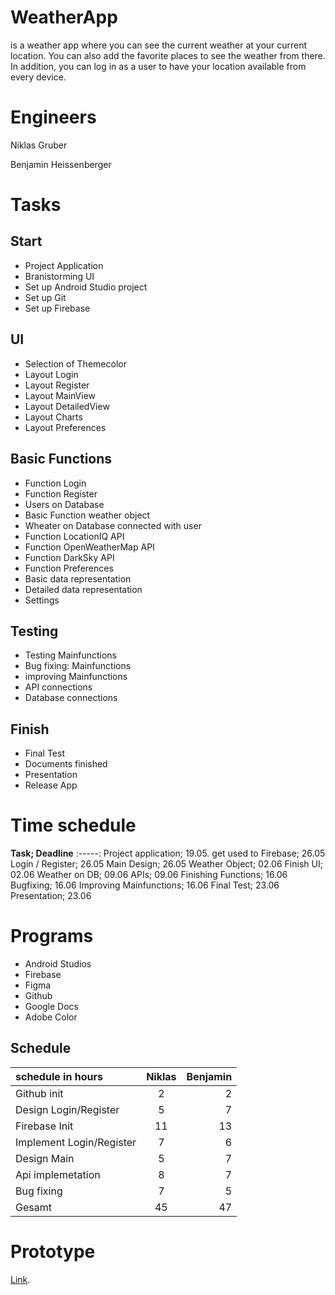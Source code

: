 # WeatherApp

is a weather app where you can see the current weather at your current location. You can also add the favorite places to see the weather from there. In addition, you can log in as a user to have your location available from every device.


# Engineers

Niklas Gruber

Benjamin Heissenberger




# Tasks

## Start

* Project Application
* Branistorming UI
* Set up Android Studio project
* Set up Git
* Set up Firebase

## UI

* Selection of Themecolor
* Layout Login
* Layout Register
* Layout MainView
* Layout DetailedView
* Layout Charts
* Layout Preferences

## Basic Functions

* Function Login
* Function Register
* Users on Database
* Basic Function weather object
* Wheater on Database connected with user
* Function LocationIQ API
* Function OpenWeatherMap API
* Function DarkSky API
* Function Preferences
* Basic data representation
* Detailed data representation
* Settings

## Testing

* Testing Mainfunctions
* Bug fixing: Mainfunctions 
* improving Mainfunctions
* API connections
* Database connections

## Finish

* Final Test
* Documents finished
* Presentation
* Release App

# Time schedule

**Task; Deadline**
:-----:
Project application; 19.05.
get used to Firebase; 26.05
Login / Register; 26.05
Main Design; 26.05
Weather Object; 02.06
Finish UI; 02.06
Weather on DB; 09.06
APIs; 09.06
Finishing Functions; 16.06
Bugfixing; 16.06
Improving Mainfunctions; 16.06
Final Test; 23.06
Presentation; 23.06

# Programs

* Android Studios
* Firebase
* Figma
* Github
* Google Docs
* Adobe Color

## Schedule

| schedule in hours | Niklas | Benjamin |
| :---         |     :---:      |          ---: |
| Github init   | 2     | 2    |
| Design Login/Register   | 5     | 7    |
| Firebase Init     | 11       | 13      |
| Implement Login/Register     | 7       |  6     |
| Design Main     | 5       | 7     |
| Api implemetation     | 8      | 7      |
| Bug fixing     | 7       | 5     |
| Gesamt     | 45       | 47     |100|

# Prototype

[Link](https://www.figma.com/proto/MQI8Sbfax70np8hqffXL8s/Untitled?node-id=2%3A41&scaling=min-zoom "Optionaler Linktitel").
